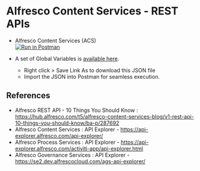 # Alfresco Content Services - REST APIs

* Alfresco Content Services (ACS) <br/>
[![Run in Postman](https://run.pstmn.io/button.svg)](https://app.getpostman.com/run-collection/2755505-c8aa37df-3489-42c5-bc33-244742fb461a?action=collection%2Ffork&collection-url=entityId%3D2755505-c8aa37df-3489-42c5-bc33-244742fb461a%26entityType%3Dcollection%26workspaceId%3D7cc9b67f-91a2-49b9-a2ea-de9a1700135c)

* A set of Global Variables is [available here](assets/workspace.postman_globals.json).
  * Right click > Save Link As to download this JSON file
  * Import the JSON into Postman for seamless execution.


## References

* Alfresco REST API - 10 Things You Should Know :
<https://hub.alfresco.com/t5/alfresco-content-services-blog/v1-rest-api-10-things-you-should-know/ba-p/287692>
* Alfresco Content Services : API Explorer - <https://api-explorer.alfresco.com/api-explorer/>
* Alfresco Process Services : API Explorer - <https://api-explorer.alfresco.com/activiti-app/api-explorer.html>
* Alfresco Governance Services : API Explorer - <https://se2.dev.alfrescocloud.com/ags-api-explorer/>
